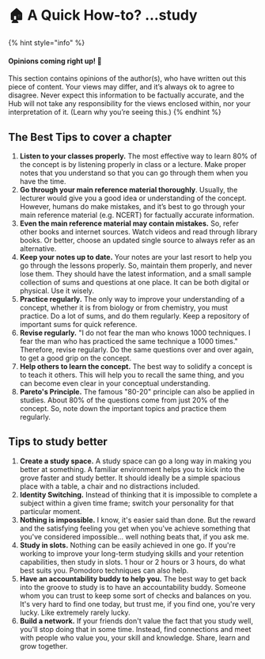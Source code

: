 # 🏠 A Quick How-to? …study

{% hint style="info" %}
#### Opinions coming right up! 🎤

This section contains opinions of the author(s), who have written out this piece of content. Your views may differ, and it’s always ok to agree to disagree. Never expect this information to be factually accurate, and the Hub will not take any responsibility for the views enclosed within, nor your interpretation of it. (Learn why you’re seeing this.)
{% endhint %}

## The Best Tips to cover a chapter

1. **Listen to your classes properly.** The most effective way to learn 80% of the concept is by listening properly in class or a lecture. Make proper notes that you understand so that you can go through them when you have the time.
2. **Go through your main reference material thoroughly**. Usually, the lecturer would give you a good idea or understanding of the concept. However, humans do make mistakes, and it’s best to go through your main reference material (e.g. NCERT) for factually accurate information.
3. **Even the main reference material may contain mistakes.** So, refer other books and internet sources. Watch videos and read through library books. Or better, choose an updated single source to always refer as an alternative.
4. **Keep your notes up to date.** Your notes are your last resort to help you go through the lessons properly. So, maintain them properly, and never lose them. They should have the latest information, and a small sample collection of sums and questions at one place. It can be both digital or physical. Use it wisely.
5. **Practice regularly.** The only way to improve your understanding of a concept, whether it is from biology or from chemistry, you must practice. Do a lot of sums, and do them regularly. Keep a repository of important sums for quick reference.
6. **Revise regularly.** "I do not fear the man who knows 1000 techniques. I fear the man who has practiced the same technique a 1000 times." Therefore, revise regularly. Do the same questions over and over again, to get a good grip on the concept.
7. **Help others to learn the concept.** The best way to solidify a concept is to teach it others. This will help you to recall the same thing, and you can become even clear in your conceptual understanding.
8. **Pareto's Principle.** The famous "80-20" principle can also be applied in studies. About 80% of the questions come from just 20% of the concept. So, note down the important topics and practice them regularly.

## Tips to study better

1. **Create a study space.** A study space can go a long way in making you better at something. A familiar environment helps you to kick into the grove faster and study better. It should ideally be a simple spacious place with a table, a chair and no distractions included.
2. **Identity Switching.** Instead of thinking that it is impossible to complete a subject within a given time frame; switch your personality for that particular moment.
3. **Nothing is impossible.** I know, it's easier said than done. But the reward and the satisfying feeling you get when you've achieve something that you've considered impossible… well nothing beats that, if you ask me.
4. **Study in slots.** Nothing can be easily achieved in one go. If you're working to improve your long-term studying skills and your retention capabilities, then study in slots. 1 hour or 2 hours or 3 hours, do what best suits you. Pomodoro techniques can also help.
5. **Have an accountability buddy to help you.** The best way to get back into the groove to study is to have an accountability buddy. Someone whom you can trust to keep some sort of checks and balances on you. It's very hard to find one today, but trust me, if you find one, you're very lucky. Like extremely rarely lucky.
6. **Build a network.** If your friends don't value the fact that you study well, you'll stop doing that in some time. Instead, find connections and meet with people who value you, your skill and knowledge. Share, learn and grow together.
